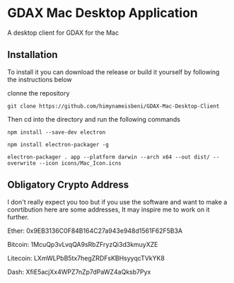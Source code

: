 # GDAX Mac Desktop Application
A desktop client for GDAX for the Mac

## Installation
To install it you can download the release or  build it yourself by following the instructions below

clonne the repository

`git clone https://github.com/himynameisbeni/GDAX-Mac-Desktop-Client`

Then cd into the directory and run the following commands

`npm install --save-dev electron`


`npm install electron-packager -g`


`electron-packager . app --platform darwin --arch x64 --out dist/ --overwrite --icon icons/Mac_Icon.icns`

## Obligatory Crypto Address
I don't really expect you too but if you use the software and want to make a conrtibution here are some addresses, It may inspire me to work on it further.

Ether: 0x9EB3136C0F84B164C27a943e948d1561F62F5B3A

Bitcoin: 1McuQp3vLvqQA9sRbZFryzQi3d3kmuyXZE

Litecoin: LXmWLPbB5tx7hegZRDFsKBHsyyqcTVkYK8

Dash: XfiE5acjXx4WPZ7nZp7dPaWZ4aQksb7Pyx
